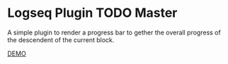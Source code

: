 # Logseq Plugin TODO Master

A simple plugin to render a progress bar to gether the overall progress of the descendent of the current block.

[DEMO](./demo.mp4)
